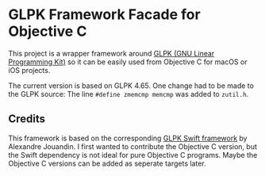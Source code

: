 # GLPK Framework Facade for Objective C

This project is a wrapper framework around [GLPK (GNU Linear Programming Kit)](https://www.gnu.org/software/glpk/) so it can be easily used from Objective C for macOS or iOS projects.

The current version is based on GLPK 4.65. One change had to be made to the GLPK source: 
The line `#define zmemcmp memcmp` was added to `zutil.h`.

## Credits

This framework is based on the corresponding [GLPK Swift framework](https://github.com/Allezxandre/GLPK-Swift) by Alexandre Jouandin. I first wanted to contribute the Objective C version, but the Swift dependency is not ideal for pure Objective C programs. Maybe the Objective C versions can be added as seperate targets later.
